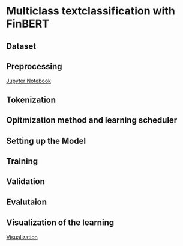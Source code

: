 # Multiclass textclassification with FinBERT

## Dataset

## Preprocessing

[Jupyter Notebook](/preprocess.ipynb)

## Tokenization

## Opitmization method and learning scheduler

## Setting up the Model

## Training

## Validation

## Evalutaion

## Visualization of the learning

[Visualization](/visualization.ipynb)
